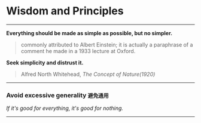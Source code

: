 # Wisdom and Principles

---

**Everything should be made as simple as possible, but no simpler.**

> commonly attributed to Albert Einstein; it is actually a paraphrase of a comment he made in a 1933 lecture at Oxford.

**Seek simplicity and distrust it.**

> Alfred North Whitehead, *The Concept of Nature(1920)*

---

### **Avoid excessive generality** `避免通用`
*If it's good for everything, it's good for nothing.*

---
